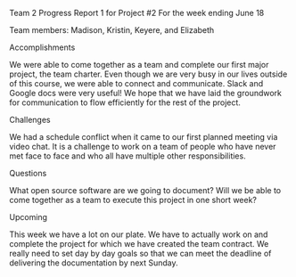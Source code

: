 Team 2 Progress Report 1 for Project #2			For the week ending June 18
 
Team members: Madison, Kristin, Keyere, and Elizabeth
 
 
Accomplishments  

We were able to come together as a team and complete our first major project, the team charter. Even though we are very busy in our lives outside of this course, we were able to connect and communicate. Slack and Google docs were very useful! We hope that we have laid the groundwork for communication to flow efficiently for the rest of the project.
 
 
Challenges  

We had a schedule conflict when it came to our first planned meeting via video chat. It is a challenge to work on a team of people who have never met face to face and who all have multiple other responsibilities.
 
 
Questions  

What open source software are we going to document? Will we be able to come together as a team to execute this project in one short week? 
 
 
Upcoming  

This week we have a lot on our plate. We have to actually work on and complete the project for which we have created the team contract. We really need to set day by day goals so that we can meet the deadline of delivering the documentation by next Sunday.
